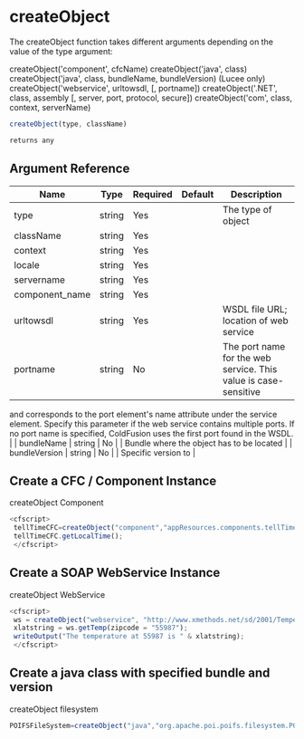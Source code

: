 # createObject

The createObject function takes different arguments depending on the value of the type argument:

 createObject('component', cfcName)
 createObject('java', class)
 createObject('java', class, bundleName, bundleVersion) (Lucee only)
 createObject('webservice', urltowsdl, [, portname])
 createObject('.NET', class, assembly [, server, port, protocol, secure])
 createObject('com', class, context, serverName)

```javascript
createObject(type, className)
```

```javascript
returns any
```

## Argument Reference

| Name | Type | Required | Default | Description |
| --- | --- | --- | --- | --- |
| type | string | Yes |  | The type of object |
| className | string | Yes |  |  |
| context | string | Yes |  |  |
| locale | string | Yes |  |  |
| servername | string | Yes |  |  |
| component_name | string | Yes |  |  |
| urltowsdl | string | Yes |  | WSDL file URL; location of web service |
| portname | string | No |  | The port name for the web service. This value is case-sensitive
 and corresponds to the port element's name attribute under the
 service element.
 Specify this parameter if the web service contains multiple ports.
 If no port name is specified, ColdFusion uses the first port found
 in the WSDL. |
| bundleName | string | No |  | Bundle where the object has to be located |
| bundleVersion | string | No |  | Specific version to |

## Create a CFC / Component Instance

createObject Component

```javascript
<cfscript>
 tellTimeCFC=createObject("component","appResources.components.tellTime"); 
 tellTimeCFC.getLocalTime();
 </cfscript>
```

## Create a SOAP WebService Instance

createObject WebService

```javascript
<cfscript> 
 ws = createObject("webservice", "http://www.xmethods.net/sd/2001/TemperatureService.wsdl"); 
 xlatstring = ws.getTemp(zipcode = "55987"); 
 writeOutput("The temperature at 55987 is " & xlatstring); 
 </cfscript>
```

## Create a java class with specified bundle and version

createObject filesystem

```javascript
POIFSFileSystem=createObject("java","org.apache.poi.poifs.filesystem.POIFSFileSystem","apache.poi","3.11.0");
```

